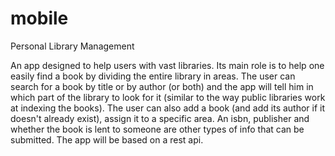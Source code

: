 # mobile

Personal Library Management

An app designed to help users with vast libraries. Its main role is to help one easily find a book  by dividing the entire library in areas. The user can search for a book by title or by author (or both) and the app will tell him in which part of the library to look for it (similar to the way public libraries work at indexing the books). The user can also add a book (and add its author if it doesn't already exist), assign it to a specific area. An isbn, publisher and whether the book is lent to someone are other types of info that can be submitted. 
The app will be based on a rest api.
